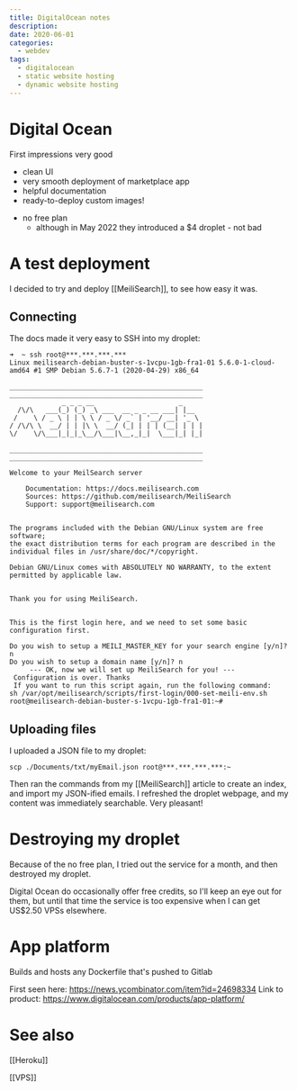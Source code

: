 ```yaml
---
title: DigitalOcean notes
description:
date: 2020-06-01
categories:
  - webdev
tags:
  - digitalocean
  - static website hosting
  - dynamic website hosting
---
```


# Digital Ocean

First impressions very good

+ clean UI
+ very smooth deployment of marketplace app
+ helpful documentation
+ ready-to-deploy custom images!
- no free plan
	- although in May 2022 they introduced a $4 droplet - not bad

# A test deployment

I decided to try and deploy [[MeiliSearch]], to see how easy it was.

## Connecting
The docs made it very easy to SSH into my droplet:

```
➜  ~ ssh root@***.***.***.***
Linux meilisearch-debian-buster-s-1vcpu-1gb-fra1-01 5.6.0-1-cloud-amd64 #1 SMP Debian 5.6.7-1 (2020-04-29) x86_64
                                                        
________________________________________________        
________________________________________________        
             _ _ _ __                     _             
  /\/\   ___(_) (_) _\ ___  __ _ _ __ ___| |__          
 /    \ / _ \ | | \ \ / _ \/ _` | '__/ __| '_ \        
/ /\/\ \  __/ | | |\ \  __/ (_| | | | (__| | | |        
\/    \/\___|_|_|_\__/\___|\__,_|_|  \___|_| |_|        
                                                        
________________________________________________        
________________________________________________        
                                                        
Welcome to your MeilSearch server                       
                                                        
    Documentation: https://docs.meilisearch.com         
    Sources: https://github.com/meilisearch/MeiliSearch 
    Support: support@meilisearch.com                    
                                                        

The programs included with the Debian GNU/Linux system are free software;
the exact distribution terms for each program are described in the
individual files in /usr/share/doc/*/copyright.

Debian GNU/Linux comes with ABSOLUTELY NO WARRANTY, to the extent
permitted by applicable law.


Thank you for using MeiliSearch.


This is the first login here, and we need to set some basic configuration first.

Do you wish to setup a MEILI_MASTER_KEY for your search engine [y/n]?  n
Do you wish to setup a domain name [y/n]? n
     --- OK, now we will set up MeiliSearch for you! --- 
 Configuration is over. Thanks
 If you want to run this script again, run the following command:
sh /var/opt/meilisearch/scripts/first-login/000-set-meili-env.sh
root@meilisearch-debian-buster-s-1vcpu-1gb-fra1-01:~#
```

## Uploading files

I uploaded a JSON file to my droplet:

```
scp ./Documents/txt/myEmail.json root@***.***.***.***:~
```

Then ran the commands from my [[MeiliSearch]] article to create an index, and import my JSON-ified emails. I refreshed the droplet webpage, and my content was immediately searchable. Very pleasant!

# Destroying my droplet

Because of the no free plan, I tried out the service for a month, and then destroyed my droplet.

Digital Ocean do occasionally offer free credits, so I'll keep an eye out for them, but until that time the service is too expensive when I can get US$2.50 VPSs elsewhere.

# App platform
Builds and hosts any Dockerfile that's pushed to Gitlab

First seen here: https://news.ycombinator.com/item?id=24698334
Link to product: https://www.digitalocean.com/products/app-platform/

# See also
[[Heroku]]

[[VPS]]